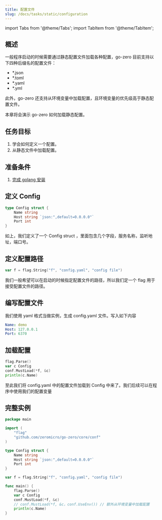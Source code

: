 ```yaml
---
title: 配置文件
slug: /docs/tasks/static/configuration
---
```


import Tabs from '@theme/Tabs';
import TabItem from '@theme/TabItem';

## 概述

一般程序启动的时候需要通过静态配置文件加载各种配置，go-zero 目前支持以下四种后缀名的配置文件：

- *.json
- *.toml
- *.yaml
- *.yml

此外，go-zero 还支持从环境变量中加载配置，且环境变量的优先级高于静态配置文件。

本章将会演示 go-zero 如何加载静态配置。

## 任务目标

1. 学会如何定义一个配置。
1. 从静态文件中加载配置。

## 准备条件

1. <a href="/docs/tasks" target="_blank">完成 golang 安装</a>

## 定义 Config

```go
type Config struct {
    Name string
    Host string `json:",default=0.0.0.0"`
    Port int
}
```

如上，我们定义了一个 Config struct ，里面包含几个字段，服务名称，监听地址，端口号。

## 定义配置路径

```go
var f = flag.String("f", "config.yaml", "config file")
```

我们一般希望可以在启动的时候指定配置文件的路径，所以我们定一个 flag 用于接受配置文件的路径。

## 编写配置文件

我们使用 yaml 格式当做实例，生成 config.yaml 文件。写入如下内容

```yaml
Name: demo
Host: 127.0.0.1
Port: 6370
```

## 加载配置

```go
flag.Parse()
var c Config
conf.MustLoad(*f, &c)
println(c.Name)
```

至此我们将 config.yaml 中的配置文件加载到 Config 中来了。我们后续可以在程序中使用我们的配置变量

## 完整实例

```go
package main

import (
    "flag"
    "github.com/zeromicro/go-zero/core/conf"
)

type Config struct {
    Name string
    Host string `json:",default=0.0.0.0"`
    Port int
}

var f = flag.String("f", "config.yaml", "config file")

func main() {
    flag.Parse()
    var c Config
    conf.MustLoad(*f, &c)
    // conf.MustLoad(*f, &c，conf.UseEnv()) // 额外从环境变量中加载配置
    println(c.Name)
}
```
